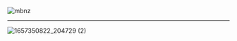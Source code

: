 ![mbnz](https://user-images.githubusercontent.com/97774172/178094875-476868c3-13b4-46b5-8ee2-b9dce0a4728a.png)

------
![1657350822_204729 (2)](https://user-images.githubusercontent.com/108711922/178095967-2e35ef60-cd82-478a-931a-f4542474e48f.png)





